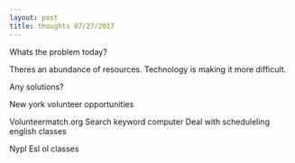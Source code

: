 ```yaml
---
layout: post
title: thoughts 07/27/2017
---
```


Whats the problem today?

Theres an abundance of resources. Technology is making it more difficult. 

Any solutions?

New york volunteer opportunities

Volunteermatch.org
Search keyword computer
Deal with scheduleling
english classes

Nypl
Esl ol classes

